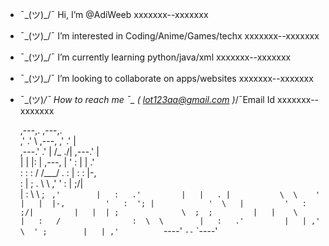 - ¯\_(ツ)_/¯ Hi, I’m @AdiWeeb
         xxxxxxx--xxxxxxx
- ¯\_(ツ)_/¯ I’m interested in Coding/Anime/Games/techx
         xxxxxxx--xxxxxxx
- ¯\_(ツ)_/¯ I’m currently learning python/java/xml
         xxxxxxx--xxxxxxx
- ¯\_(ツ)_/¯ I’m looking to collaborate on apps/websites
         xxxxxxx--xxxxxxx
- ¯\_(ツ)_/¯ How to reach me ¯\_ ( lot123aa@gmail.com )_/¯Email Id
         xxxxxxx--xxxxxxx
                                                        
    ,---,.                                  ,---,.        
  ,'  .'  \                ,---,          ,'  .' |        
,---.' .' |               /_ ./|        ,---.'   |        
|   |  |: |         ,---, |  ' :        |   |   .'        
:   :  :  /        /___/ \.  : |        :   :  |-,        
:   |    ;          .  \  \ ,' '        :   |  ;/|        
|   :     \          \  ;  `  ,'        |   :   .'        
|   |   . |           \  \    '         |   |  |-,        
'   :  '; |            '  \   |         '   :  ;/|        
|   |  | ;              \  ;  ;         |   |    \        
|   :   /                :  \  \        |   :   .'        
|   | ,'                  \  ' ;        |   | ,'          
`----'                     `--`         `----'            
                                                         
